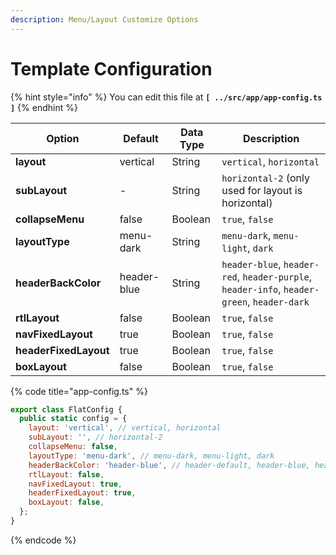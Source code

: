 ```yaml
---
description: Menu/Layout Customize Options
---
```


# Template Configuration

{% hint style="info" %}
You can edit this file at **`[ ../src/app/app-config.ts ]`**
{% endhint %}

| **Option**            | **Default** | **Data Type** | **Description**                                                                            |
| --------------------- | ----------- | ------------- | ------------------------------------------------------------------------------------------ |
| **layout**            | vertical    | String        | `vertical`, `horizontal`                                                                   |
| **subLayout**         | -           | String        | `horizontal-2` (only used for layout is horizontal)                                        |
| **collapseMenu**      | false       | Boolean       | `true`, `false`                                                                            |
| **layoutType**        | menu-dark   | String        | `menu-dark`, `menu-light`, `dark`                                                          |
| **headerBackColor**   | header-blue | String        | `header-blue`, `header-red`, `header-purple`, `header-info`, `header-green`, `header-dark` |
| **rtlLayout**         | false       | Boolean       | `true`, `false`                                                                            |
| **navFixedLayout**    | true        | Boolean       | `true`, `false`                                                                            |
| **headerFixedLayout** | true        | Boolean       | `true`, `false`                                                                            |
| **boxLayout**         | false       | Boolean       | `true`, `false`                                                                            |

{% code title="app-config.ts" %}
```javascript
export class FlatConfig {
  public static config = {
    layout: 'vertical', // vertical, horizontal
    subLayout: '', // horizontal-2
    collapseMenu: false,
    layoutType: 'menu-dark', // menu-dark, menu-light, dark
    headerBackColor: 'header-blue', // header-default, header-blue, header-red, header-purple, header-info, header-dark
    rtlLayout: false,
    navFixedLayout: true,
    headerFixedLayout: true,
    boxLayout: false,
  };
}
```
{% endcode %}
